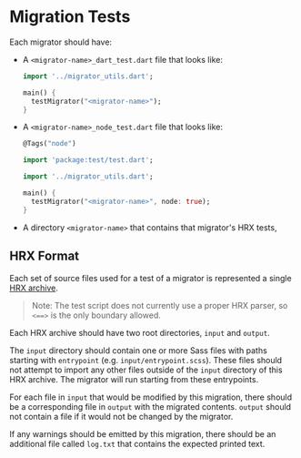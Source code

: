 # Migration Tests

Each migrator should have:

* A `<migrator-name>_dart_test.dart` file that looks like:

  ```dart
  import '../migrator_utils.dart';

  main() {
    testMigrator("<migrator-name>");
  }
  ```

* A `<migrator-name>_node_test.dart` file that looks like:

  ```dart
  @Tags("node")

  import 'package:test/test.dart';

  import '../migrator_utils.dart';

  main() {
    testMigrator("<migrator-name>", node: true);
  }
  ```

* A directory `<migrator-name>` that contains that migrator's HRX tests,

## HRX Format

Each set of source files used for a test of a migrator is represented a single
[HRX archive](https://github.com/google/hrx).

> Note: The test script does not currently use a proper HRX parser, so `<==>` is
> the only boundary allowed.

Each HRX archive should have two root directories, `input` and `output`.

The `input` directory should contain one or more Sass files with paths starting
with `entrypoint` (e.g. `input/entrypoint.scss`). These files should not attempt
to import any other files outside of the `input` directory of this HRX archive.
The migrator will run starting from these entrypoints.

For each file in `input` that would be modified by this migration, there should
be a corresponding file in `output` with the migrated contents. `output` should
not contain a file if it would not be changed by the migrator.

If any warnings should be emitted by this migration, there should be an
additional file called `log.txt` that contains the expected printed text.
